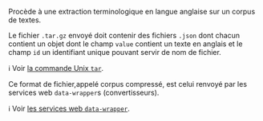Procède à une extraction terminologique en langue anglaise sur un corpus de textes.  

Le fichier `.tar.gz` envoyé doit contenir des fichiers `.json` dont chacun
contient un objet dont le champ `value` contient un texte en anglais et le champ
`id` un identifiant unique pouvant servir de nom de fichier.  

ℹ️ Voir [la commande Unix `tar`](https://tldr.inbrowser.app/pages/common/tar).

Ce format de fichier,appelé corpus compressé, est celui renvoyé par les services
web `data-wrapper`s (convertisseurs).

ℹ️ Voir [les services web `data-wrapper`](https://openapi.services.istex.fr/?urls.primaryName=data-wrapper%20-%20Conversions%20en%20fichier%20corpus%20compress%C3%A9).
